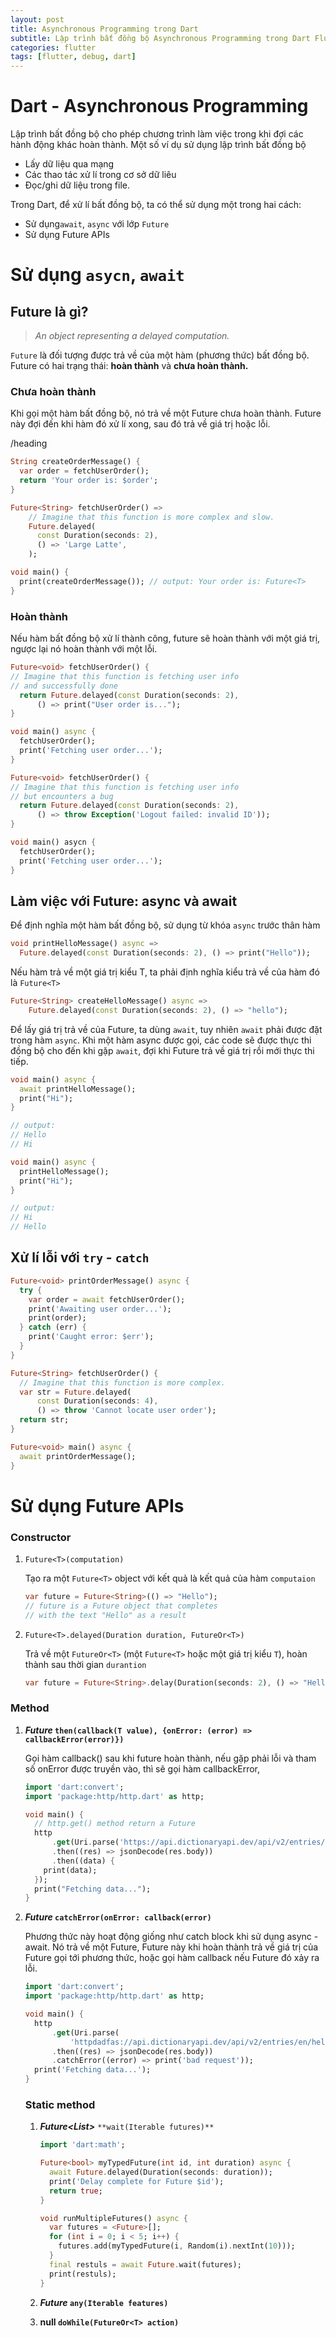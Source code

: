 ```yaml
---
layout: post
title: Asynchronous Programming trong Dart
subtitle: Lập trình bất đồng bộ Asynchronous Programming trong Dart Flutter
categories: flutter
tags: [flutter, debug, dart]
---
```


# Dart - Asynchronous Programming

Lập trình bất đồng bộ cho phép chương trình làm việc trong khi đợi các hành động khác hoàn thành. Một số ví dụ sử dụng lập trình bất đồng bộ

- Lấy dữ liệu qua mạng
- Các thao tác xử lí trong cơ sở dữ liêu
- Đọc/ghi dữ liệu trong file.

Trong Dart, để xử lí bất đồng bộ, ta có thể sử dụng một trong hai cách:

- Sử dụng`await`, `async` với lớp `Future`
- Sử dụng Future APIs

# Sử dụng `asycn`, `await`

## Future là gì?

> *An object representing a delayed computation.*
> 

`Future` là đối tượng được trả về của một hàm (phương thức) bất đồng bộ. Future có hai trạng thái: **hoàn thành** và **chưa hoàn thành.**

### Chưa hoàn thành

Khi gọi một hàm bất đồng bộ, nó trả về một Future chưa hoàn thành. Future này đợi đến khi hàm đó xử lí xong, sau đó trả về giá trị hoặc lỗi.

/heading

```dart
String createOrderMessage() {
  var order = fetchUserOrder();
  return 'Your order is: $order';
}

Future<String> fetchUserOrder() =>
    // Imagine that this function is more complex and slow.
    Future.delayed(
      const Duration(seconds: 2),
      () => 'Large Latte',
    );

void main() {
  print(createOrderMessage()); // output: Your order is: Future<T>
}
```

### Hoàn thành

Nếu hàm bất đồng bộ xử lí thành công, future sẽ hoàn thành với một giá trị, ngược lại nó hoàn thành với một lỗi.

```dart
Future<void> fetchUserOrder() {
// Imagine that this function is fetching user info
// and successfully done
  return Future.delayed(const Duration(seconds: 2),
      () => print("User order is...");
}

void main() async {
  fetchUserOrder();
  print('Fetching user order...');
}
```

```dart
Future<void> fetchUserOrder() {
// Imagine that this function is fetching user info
// but encounters a bug
  return Future.delayed(const Duration(seconds: 2),
      () => throw Exception('Logout failed: invalid ID'));
}

void main() asycn {
  fetchUserOrder();
  print('Fetching user order...');
}
```

## Làm việc với Future: async và await

Để định nghĩa một hàm bất đồng bộ, sử dụng từ khóa `async` trước thân hàm

```dart
void printHelloMessage() async =>
  Future.delayed(const Duration(seconds: 2), () => print("Hello"));
```

Nếu hàm trả về một giá trị kiểu T, ta phải định nghĩa kiểu trả về của hàm đó là `Future<T>`

```dart
Future<String> createHelloMessage() async =>
    Future.delayed(const Duration(seconds: 2), () => "hello");
```

Để lấy giá trị trả về của Future, ta dùng `await`, tuy nhiên `await` phải được đặt trong hàm `async`. Khi một hàm async được gọi, các code sẽ được thực thi đồng bộ cho đến khi gặp `await`, đợi khi Future trả về giá trị rồi mới thực thi tiếp.

```dart
void main() async {
  await printHelloMessage();
  print("Hi");
}

// output:
// Hello
// Hi
```

```dart
void main() async {
  printHelloMessage();
  print("Hi");
}

// output:
// Hi
// Hello
```

## Xử lí lỗi với `try` - `catch`

```dart
Future<void> printOrderMessage() async {
  try {
    var order = await fetchUserOrder();
    print('Awaiting user order...');
    print(order);
  } catch (err) {
    print('Caught error: $err');
  }
}

Future<String> fetchUserOrder() {
  // Imagine that this function is more complex.
  var str = Future.delayed(
      const Duration(seconds: 4),
      () => throw 'Cannot locate user order');
  return str;
}

Future<void> main() async {
  await printOrderMessage();
}
```

# Sử dụng Future APIs

### Constructor

1. `Future<T>(computation)`
    
    Tạo ra một `Future<T>` object với kết quả là kết quả của hàm `computaion`
    
    ```dart
    var future = Future<String>(() => "Hello");
    // future is a Future object that completes
    // with the text "Hello" as a result
    ```
    
2. `Future<T>.delayed(Duration duration, FutureOr<T>)`
    
    Trả về một `FutureOr<T>` (một `Future<T>` hoặc một giá trị kiểu `T`), hoàn thành sau thời gian `durantion`
    
    ```dart
    var future = Future<String>.delay(Duration(seconds: 2), () => "Hello world");
    ```
    

### Method

1. ***Future<T>* `then(callback(T value), {onError: (error) => callbackError(error)})`**
    
    Gọi hàm callback() sau khi future hoàn thành, nếu gặp phải lỗi và tham số onError được truyền vào, thì sẽ gọi hàm callbackError,
    
    ```dart
    import 'dart:convert';
    import 'package:http/http.dart' as http;
    
    void main() {
      // http.get() method return a Future
      http
          .get(Uri.parse('https://api.dictionaryapi.dev/api/v2/entries/en/hello'))
          .then((res) => jsonDecode(res.body))
          .then((data) {
        print(data);
      });
      print("Fetching data...");
    }
    ```
    
2. ***Future<T>* `catchError(onError: callback(error)`**
    
    Phương thức này hoạt động giống như catch block khi sử dụng async - await. Nó trả về một Future, Future này khi hoàn thành trả về giá trị của Future gọi tới phương thức, hoặc gọi hàm callback nếu Future đó xảy ra lỗi.
    
    ```dart
    import 'dart:convert';
    import 'package:http/http.dart' as http;
    
    void main() {
      http
          .get(Uri.parse(
              'httpdadfas://api.dictionaryapi.dev/api/v2/entries/en/hello0')) 
          .then((res) => jsonDecode(res.body))
          .catchError((error) => print('bad request'));
      print('Fetching data...');
    }
    ```
    
    ### Static method
    
    1. ***Future<List<T>>*** `**wait(Iterable futures)**`
        
        ```dart
        import 'dart:math';
        
        Future<bool> myTypedFuture(int id, int duration) async {
          await Future.delayed(Duration(seconds: duration));
          print('Delay complete for Future $id');
          return true;
        }
        
        void runMultipleFutures() async {
          var futures = <Future>[];
          for (int i = 0; i < 5; i++) {
            futures.add(myTypedFuture(i, Random(i).nextInt(10)));
          }
          final restuls = await Future.wait(futures);
          print(restuls);
        }
        ```
        
    2. ***Future<T>* `any(Iterable features)`**
    3. **null `doWhile(FutureOr<T> action)`**